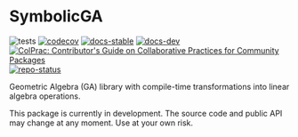 # SymbolicGA

![tests](https://github.com/serenity4/SymbolicGA.jl/workflows/Run%20tests/badge.svg)
[![codecov](https://codecov.io/gh/serenity4/SymbolicGA.jl/branch/main/graph/badge.svg?token=5JSJGHYHCU)](https://codecov.io/gh/serenity4/SymbolicGA.jl)
[![docs-stable](https://img.shields.io/badge/docs-stable-blue.svg)](https://serenity4.github.io/SymbolicGA.jl/stable)
[![docs-dev](https://img.shields.io/badge/docs-dev-blue.svg)](https://serenity4.github.io/SymbolicGA.jl/dev)
[![ColPrac: Contributor's Guide on Collaborative Practices for Community Packages](https://img.shields.io/badge/ColPrac-Contributor's%20Guide-blueviolet)](https://github.com/SciML/ColPrac)
[![repo-status](https://www.repostatus.org/badges/latest/active.svg)](https://www.repostatus.org/#active)

Geometric Algebra (GA) library with compile-time transformations into linear algebra operations.

This package is currently in development. The source code and public API may change at any moment. Use at your own risk.
